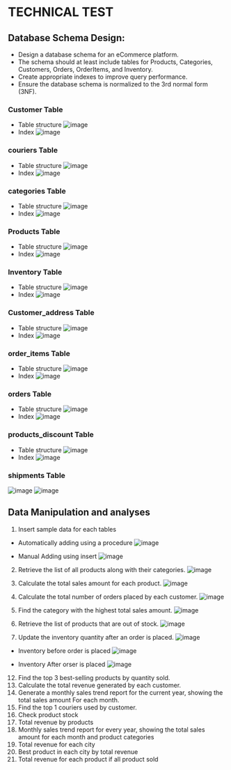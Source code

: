 # TECHNICAL TEST

## Database Schema Design:
- Design a database schema for an eCommerce platform.
- The schema should at least include tables for Products, Categories, Customers, Orders, 
OrderItems, and Inventory.
- Create appropriate indexes to improve query performance.
-  Ensure the database schema is normalized to the 3rd normal form (3NF).

### Customer Table 
- Table structure
![image](https://github.com/user-attachments/assets/4d62dae0-ba3e-42cd-b9a5-873ddf5c67a2)
- Index
![image](https://github.com/user-attachments/assets/482416cd-4008-4758-95ec-8a082239be2d)


### couriers Table 
- Table structure
![image](https://github.com/user-attachments/assets/963f8cdf-ffad-498b-bf7d-c3df5c5bacb0)
- Index
![image](https://github.com/user-attachments/assets/21d59977-841e-4d22-a2f1-ffaa521be0c3)


### categories Table 
- Table structure
![image](https://github.com/user-attachments/assets/02b3aa64-35b0-4771-b375-ea70605d48a1)
- Index
![image](https://github.com/user-attachments/assets/ecc1c5de-11aa-4652-b759-2e7fba890672)


### Products Table 
- Table structure
![image](https://github.com/user-attachments/assets/4224e545-ecaf-4a10-84e4-60d6b70f2e85)
- Index
![image](https://github.com/user-attachments/assets/51b79cee-e2f0-473c-a77d-d809908d248a)



### Inventory Table 
- Table structure
![image](https://github.com/user-attachments/assets/2c1f3724-4092-4c0b-bcb9-9239143cb072)
- Index
![image](https://github.com/user-attachments/assets/9d0e0f04-57ea-4616-8d16-c54e2f865442)



### Customer_address Table 
- Table structure
![image](https://github.com/user-attachments/assets/479f1d66-c41e-4571-9a45-6905f45c86be)
- Index
![image](https://github.com/user-attachments/assets/23125743-ba50-4a84-abc3-5020133a4bff)



### order_items Table 
- Table structure
![image](https://github.com/user-attachments/assets/cd515786-dc3b-4b2f-978c-d7ecf3f4b870)
- Index
![image](https://github.com/user-attachments/assets/6c5c69ff-fe99-4b4d-a519-e349adc4b113)



### orders Table 
- Table structure
![image](https://github.com/user-attachments/assets/136e5590-1b05-49ef-b222-63e020ae8d25)
- Index
![image](https://github.com/user-attachments/assets/775c0183-34f5-436e-96f2-b5d53b315a16)



### products_discount Table 
- Table structure
![image](https://github.com/user-attachments/assets/4984e995-1dd2-4895-b6a3-b18e2d715cdd)
- Index
![image](https://github.com/user-attachments/assets/40bd7735-1b79-441f-adcf-e66be6e94232)



### shipments Table 
![image](https://github.com/user-attachments/assets/d383aff7-b37b-4b60-8028-8298d7f9c66e)
![image](https://github.com/user-attachments/assets/0a104a41-84eb-4484-9e75-29a6053a397d)


## Data Manipulation and analyses

1. Insert sample data for each tables
- Automatically adding using a procedure
  ![image](https://github.com/user-attachments/assets/9b53e40e-c853-407a-b23d-14b5940a7dce)

- Manual Adding using insert
   ![image](https://github.com/user-attachments/assets/bf48ade8-5667-458d-9471-4b07b507c231)

2. Retrieve the list of all products along with their categories.
![image](https://github.com/user-attachments/assets/4d82b511-d215-44cd-85f8-2233638114ea)
   
3. Calculate the total sales amount for each product.
   ![image](https://github.com/user-attachments/assets/549c1ecd-2757-489f-ba4e-7142208820c2)

4. Calculate the total number of orders placed by each customer.
   ![image](https://github.com/user-attachments/assets/4bd67803-4474-4861-a30e-0c05be091f99)

6. Find the category with the highest total sales amount.
   ![image](https://github.com/user-attachments/assets/3291bbac-a10c-4e49-83bf-3d77c930ebce)

8. Retrieve the list of products that are out of stock.
   ![image](https://github.com/user-attachments/assets/2c18b001-73a3-4fb7-9851-b7b8b3e334c3)

10. Update the inventory quantity after an order is placed.
    ![image](https://github.com/user-attachments/assets/6e56f403-5d54-4e86-8097-9513624b632a)
- Inventory before order is placed
  ![image](https://github.com/user-attachments/assets/80001b92-8bf9-4e97-bcae-b746a318374e)

- Inventory After orser is placed
![image](https://github.com/user-attachments/assets/d1e3bc59-0bd0-4ba4-96cd-3f68ec86fab0)

12. Find the top 3 best-selling products by quantity sold.
13. Calculate the total revenue generated by each customer.
14. Generate a monthly sales trend report for the current year, showing the total sales amount 
For each month.
15. Find the top 1 couriers used by customer.
16. Check product stock
17. Total revenue by products
18. Monthly sales trend report for every year, showing the total sales amount for each month and product categories
19. Total revenue for each city
20. Best product in each city by total revenue
21. Total revenue for each product if all product sold
